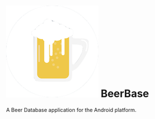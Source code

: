 # ![Image](https://github.com/JosueAnd/BeerBase/blob/master/app/src/main/res/drawable/beer_icon2.png) BeerBase
A Beer Database application for the Android platform.

